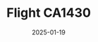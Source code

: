 ---
layout: photo-detail
title: "Flight CA1430"
date: 2025-01-19
collection: photos
header:
  teaser: "https://kw-aviation.oss-cn-beijing.aliyuncs.com/25.1.19.CA1430.jpg"
shooting_date: 2025-01-19
flight_number: "CA1430"
origin_destination: "CKG-PEK"
registration_number: ""
aircraft_type: "Comac C919"
livery: ""
---
